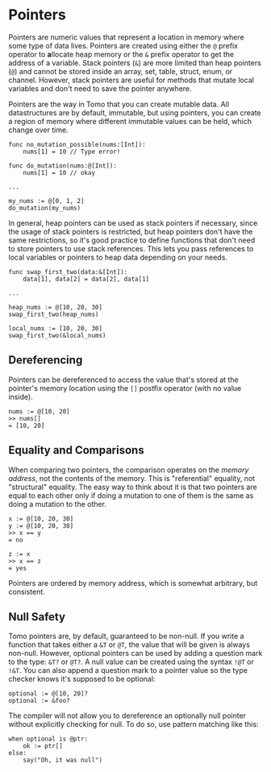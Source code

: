 # Pointers

Pointers are numeric values that represent a location in memory where some type
of data lives. Pointers are created using either the `@` prefix operator to
**a**llocate heap memory or the `&` prefix operator to get the address of a
variable. Stack pointers (`&`) are more limited than heap pointers (`@`) and
cannot be stored inside an array, set, table, struct, enum, or channel.
However, stack pointers are useful for methods that mutate local variables and
don't need to save the pointer anywhere.

Pointers are the way in Tomo that you can create mutable data. All
datastructures are by default, immutable, but using pointers, you can create
a region of memory where different immutable values can be held, which change
over time.

```tomo
func no_mutation_possible(nums:[Int]):
    nums[1] = 10 // Type error!

func do_mutation(nums:@[Int]):
    nums[1] = 10 // okay

...

my_nums := @[0, 1, 2]
do_mutation(my_nums)
```

In general, heap pointers can be used as stack pointers if necessary, since
the usage of stack pointers is restricted, but heap pointers don't have the
same restrictions, so it's good practice to define functions that don't need
to store pointers to use stack references. This lets you pass references to
local variables or pointers to heap data depending on your needs.

```tomo
func swap_first_two(data:&[Int]):
    data[1], data[2] = data[2], data[1]

...

heap_nums := @[10, 20, 30]
swap_first_two(heap_nums)

local_nums := [10, 20, 30]
swap_first_two(&local_nums)
```

## Dereferencing

Pointers can be dereferenced to access the value that's stored at the pointer's
memory location using the `[]` postfix operator (with no value inside).

```tomo
nums := @[10, 20]
>> nums[]
= [10, 20]
```

## Equality and Comparisons

When comparing two pointers, the comparison operates on the _memory address_,
not the contents of the memory. This is "referential" equality, not
"structural" equality. The easy way to think about it is that two pointers are
equal to each other only if doing a mutation to one of them is the same as
doing a mutation to the other.

```tomo
x := @[10, 20, 30]
y := @[10, 20, 30]
>> x == y
= no

z := x
>> x == z
= yes
```

Pointers are ordered by memory address, which is somewhat arbitrary, but
consistent.

## Null Safety

Tomo pointers are, by default, guaranteed to be non-null. If you write a
function that takes either a `&T` or `@T`, the value that will be given
is always non-null. However, optional pointers can be used by adding a
question mark to the type: `&T?` or `@T?`. A null value can be created
using the syntax `!@T` or `!&T`. You can also append a question mark to
a pointer value so the type checker knows it's supposed to be optional:

```
optional := @[10, 20]?
optional := &foo?
```

The compiler will not allow you to dereference an optionally null pointer
without explicitly checking for null. To do so, use pattern matching like
this:

```
when optional is @ptr:
    ok := ptr[]
else:
    say("Oh, it was null")
```
